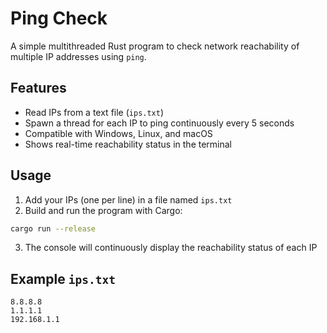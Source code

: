 # Ping Check

A simple multithreaded Rust program to check network reachability of multiple IP addresses using `ping`.

## Features

- Read IPs from a text file (`ips.txt`)
- Spawn a thread for each IP to ping continuously every 5 seconds
- Compatible with Windows, Linux, and macOS
- Shows real-time reachability status in the terminal

## Usage

1. Add your IPs (one per line) in a file named `ips.txt`
2. Build and run the program with Cargo:

```bash
cargo run --release
```

3. The console will continuously display the reachability status of each IP

## Example `ips.txt`

```
8.8.8.8
1.1.1.1
192.168.1.1
```
